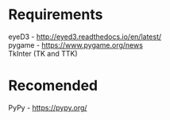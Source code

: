 # Requirements
eyeD3 - http://eyed3.readthedocs.io/en/latest/ <br>
pygame - https://www.pygame.org/news <br>
TkInter (TK and TTK)

# Recomended
PyPy - https://pypy.org/
